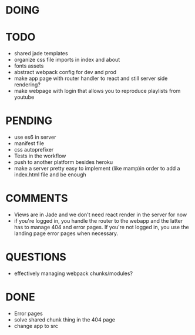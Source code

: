 # DOING

# TODO
  - shared jade templates
  - organize css file imports in index and about
  - fonts assets 
  - abstract webpack config for dev and prod
  - make app page with router handler to react and still server side rendering?
  - make webpage with login that allows you to reproduce playlists from youtube

# PENDING 
  - use es6 in server
  - manifest file
  - css autoprefixer
  - Tests in the workflow
  - push to another platform besides heroku
  - make a server pretty easy to implement (like mamp)in order to add a index.html file and be enough

# COMMENTS
  - Views are in Jade and we don't need react render in the server for now
  - if you're logged in, you handle the router to the webapp and the latter has to manage 404 and
    error pages. If you're not logged in, you use the landing page error pages when necessary.

# QUESTIONS
  - effectively managing webpack chunks/modules?

# DONE
  - Error pages
  - solve shared chunk thing in the 404 page
  - change app to src